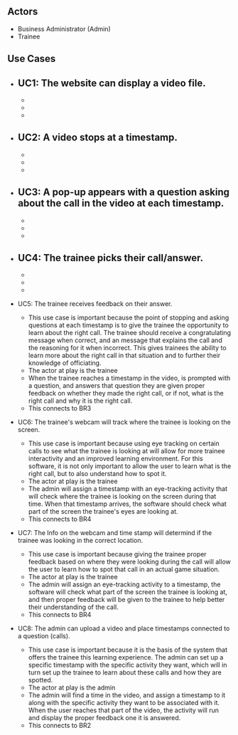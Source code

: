 ## Actors
- Business Administrator (Admin)
- Trainee
## Use Cases

- UC1: The website can display a video file.
    -
    -
    -
    -

- UC2: A video stops at a timestamp.
    -
    -
    -
    -

- UC3: A pop-up appears with a question asking about the call in the video at each timestamp.
    -
    -
    -
    -

- UC4: The trainee picks their call/answer.
    -
    -
    -
    -

- UC5: The trainee receives feedback on their answer.
    - This use case is important because the point of stopping and asking questions at each timestamp is to give the 
      trainee the opportunity to learn about the right call. The trainee should receive a congratulating message when correct, and an message that explains the call and the reasoning for it when incorrect. This gives trainees the ability to learn more about the right call in that situation and to further their knowledge of officiating.
    - The actor at play is the trainee
    - When the trainee reaches a timestamp in the video, is prompted with a question, and answers that question they
     are given proper feedback on whether they made the right call, or if not, what is the right call and why it is the right call.
    - This connects to BR3

- UC6: The trainee's webcam will track where the trainee is looking on the screen.
    - This use case is important because using eye tracking on certain calls to see what the trainee is looking at will 
      allow for more trainee interactivity and an improved learning environment. For this software, it is not only important to allow the user to learn what is the right call, but to also understand how to spot it.
    - The actor at play is the trainee
    - The admin will assign a timestamp with an eye-tracking activity that will check where the trainee is looking on 
      the screen during that time. When that timestamp arrives, the software should check what part of the screen the trainee's eyes are looking at.
    - This connects to BR4

- UC7: The Info on the webcam and time stamp will determind if the trainee was looking in the correct location.
    - This use case is important because giving the trainee proper feedback based on where they were looking during the
      call will allow the user to learn how to spot that call in an actual game situation.
    - The actor at play is the trainee
    - The admin will assign an eye-tracking activity to a timestamp, the software will check what part of the screen 
      the trainee is looking at, and then proper feedback will be given to the trainee to help better their understanding of the call.
    - This connects to BR4

- UC8: The admin can upload a video and place timestamps connected to a question (calls).
    - This use case is important because it is the basis of the system that offers the trainee this learning 
      experience. The admin can set up a specific timestamp with the specific activity they want, which will in turn set up the trainee to learn about these calls and how they are spotted.
    - The actor at play is the admin
    - The admin will find a time in the video, and assign a timestamp to it along with the specific activity they want 
      to be associated with it. When the user reaches that part of the video, the activity will run and display the proper feedback one it is answered.
    - This connects to BR2

